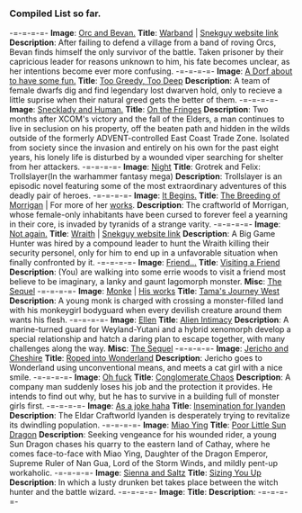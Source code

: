 ### Compiled List so far.
-=-=-=-=-
**Image**: [Orc and Bevan.](http://snekguy.com/wp-content/uploads/2020/08/Warband_by_Oouna_Raw_Amazon_guetzli.jpg)
**Title**: [Warband](https://fourleaffics.miraheze.org/wiki/Warband) | [Snekguy website link](http://snekguy.com/stories/warband/)
**Description**: After failing to defend a village from a band of roving Orcs, Bevan finds himself the only survivor of the battle. Taken prisoner by their capricious leader for reasons unknown to him, his fate becomes unclear, as her intentions become ever more confusing.
-=-=-=-=-
**Image**: [A Dorf about to have some fun.](https://doodleordie.s3.amazonaws.com/d/EhzYcS3sz/X2F7mtJfJ.png)
**Title**: [Too Greedy, Too Deep](https://pastebin.com/DvvwmZLT)
**Description**: A team of female dwarfs dig and find legendary lost dwarven hold, only to recieve a little suprise when their natural greed gets the better of them.
-=-=-=-=-
**Image**: [Snecklady and Human.](https://art.ngfiles.com/images/732000/732459_plagueofgripes_xcom-snek-6.jpg?f1544768909)
**Title**:  [On the Fringes](https://archiveofourown.org/works/28141665/chapters/68954355)
**Description**: Two months after XCOM's victory and the fall of the Elders, a man continues to live in seclusion on his property, off the beaten path and hidden in the wilds outside of the formerly ADVENT-controlled East Coast Trade Zone. Isolated from society since the invasion and entirely on his own for the past eight years, his lonely life is disturbed by a wounded viper searching for shelter from her attackers.
-=-=-=-=-
**Image**: [Night](https://i.pinimg.com/736x/69/7c/e8/697ce8e2d2c0e2587043c3708c6a5cf7.jpg)
**Title**: Grotrek and Felix: Trollslayer(In the warhammer fantasy mega)
**Description**: Trollslayer is an episodic novel featuring some of the most extraordinary adventures of this deadly pair of heroes.
-=-=-=-=-
**Image**: [It Begins](https://64.media.tumblr.com/27220fcc7ff8e88e3f0ac633d38a6e5d/tumblr_oymukqZqFj1vjjcaco1_1280.jpg)[.](https://files.catbox.moe/wmlpvk.png)
**Title**: [The Breeding of Morrigan](https://archiveofourown.org/works/36255157/chapters/90379537) | For more of her [works](https://archiveofourown.org/users/Dolf241/works).
**Description**: The craftworld of Morrigan, whose female-only inhabitants have been cursed to forever feel a yearning in their core, is invaded by tyranids of a strange varity.
-=-=-=-=-
**Image**: [Not again.](https://static1.e621.net/data/69/14/69147313afd13ee08d89d1ad93bc4dc0.png)
**Title**: [Wraith](https://pastebin.com/iRx9imEh) | [Snekguy website link](http://snekguy.com/stories/other/wraith/)
**Description**:  A Big Game Hunter was hired by a compound leader to hunt the Wraith killing their security personel, only for him to end up in a unfavorable situation when finally confronted by it.
-=-=-=-=-
**Image**: [F](https://files.catbox.moe/mia8fr.png)[r](https://files.catbox.moe/ydssn5.png)[i](https://files.catbox.moe/mhe9yf.png)[e](https://files.catbox.moe/who6c6.png)[n](https://files.catbox.moe/ky9ybc.mp4)[d](https://files.catbox.moe/54qfen.png)[.](https://files.catbox.moe/97is8c.gif)[.](https://files.catbox.moe/uem7qu.jpg)[.](https://files.catbox.moe/jtnqbo.jpg)
**Title**: [Visiting a Friend](https://pastebin.com/EZPs0wxK)
**Description**: (You) are walking into some errie woods to visit a friend most believe to be imaginary, a lanky and gaunt lagomorph monster.
**Misc**: [The Sequel](https://pastes.psstaudio.com/post/e6eb540024464bbaae9b46a6622d7cb8)
-=-=-=-=-
**Image**: [Monke](https://files.catbox.moe/hl4jje.png) | [His works](https://www.hentai-foundry.com/stories/user/luffy316)
**Title**: [Tama's Journey West](https://www.hentai-foundry.com/stories/user/luffy316/50125/Tamas-Journey-West)
**Description**: A young monk is charged with crossing a monster-filled land with his monkeygirl bodyguard when every devilish creature around them wants his flesh.
-=-=-=-=-
**Image**: [Ellen](https://files.catbox.moe/kbssgx.jpg)
**Title**: [Alien Intimacy](https://docs.google.com/document/d/14Tt6JAfZFMm904AMUI4MwzR-f6nge-GwhiEg-O0nYs0/edit)
**Description**: A marine-turned guard for Weyland-Yutani and a hybrid xenomorph develop a special relationship and hatch a daring plan to escape together, with many challenges along the way.
**Misc**: [The Sequel](https://archiveofourown.org/works/27227194/chapters/66510406)
-=-=-=-=-
**Image**: [Jericho and Cheshire](https://files.catbox.moe/s3rjdm.jpg)
**Title**: [Roped into Wonderland](https://archiveofourown.org/works/32018881/chapters/79310395)
**Description**: Jericho goes to Wonderland using unconventional means, and meets a cat girl with a nice smile.
-=-=-=-=-
**Image**: [Oh fuck](https://files.catbox.moe/4094eg.webm)
**Title**: [Conglomerate Chaos](https://archiveofourown.org/works/34057870/chapters/84719464)
**Description**: A company man suddenly loses his job and the protection it provides. He intends to find out why, but he has to survive in a building full of monster girls first.
-=-=-=-=-
**Image**: [As a joke haha](https://files.catbox.moe/2rpii9.jpg)
**Title**: [Insemination for Iyanden](https://archiveofourown.org/works/36714874)
**Description**: The Eldar Craftworld Iyanden is desperately trying to revitalize its dwindling population.
-=-=-=-=-
**Image**: [Miao Ying](https://files.catbox.moe/ybdz48.jpg)
**Title**: [Poor Little Sun Dragon](https://archiveofourown.org/works/36631279)
**Description**: Seeking vengeance for his wounded rider, a young Sun Dragon chases his quarry to the eastern land of Cathay, where he comes face-to-face with Miao Ying, Daughter of the Dragon Emperor, Supreme Ruler of Nan Gua, Lord of the Storm Winds, and mildly pent-up workaholic.
-=-=-=-=-
**Image**: [Sienna and Saltz](https://files.catbox.moe/9jp6ws.jpg)
**Title**: [Sizing You Up](https://archiveofourown.org/works/30690179)
**Description**: In which a lusty drunken bet takes place between the witch hunter and the battle wizard.
-=-=-=-=-
**Image**: []()
**Title**: []()
**Description**:
-=-=-=-=-
